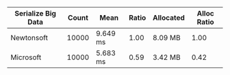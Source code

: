 | Serialize Big Data | Count | Mean     | Ratio | Allocated | Alloc Ratio |
| ------------------ | ----- | -------- | ----- | --------- | ----------- |
| Newtonsoft         | 10000 | 9.649 ms | 1.00  | 8.09 MB   | 1.00        |
| Microsoft          | 10000 | 5.683 ms | 0.59  | 3.42 MB   | 0.42        |

